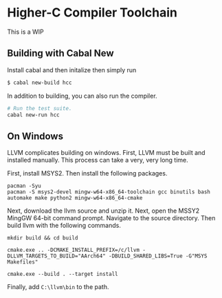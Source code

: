 # Higher-C Compiler Toolchain

This is a WIP

## Building with Cabal New

Install cabal and then initalize then simply run

```bash
$ cabal new-build hcc
```

In addition to building, you can also run the compiler.

``` sh
# Run the test suite.
cabal new-run hcc
```


## On Windows

LLVM complicates building on windows. First, LLVM must be built and installed manually. This process can take a very, very long time.

First, install MSYS2. Then install the following packages.

```
pacman -Syu
pacman -S msys2-devel mingw-w64-x86_64-toolchain gcc binutils bash automake make python2 mingw-w64-x86_64-cmake
```

Next, download the llvm source and unzip it. Next, open the MSSY2 MingGW 64-bit command prompt. Navigate to the source directory. Then build llvm with the following commands.

```
mkdir build && cd build

cmake.exe .. -DCMAKE_INSTALL_PREFIX=/c/llvm -DLLVM_TARGETS_TO_BUILD="AArch64" -DBUILD_SHARED_LIBS=True -G"MSYS Makefiles"

cmake.exe --build . --target install
```

Finally, add `C:\llvm\bin` to the path.